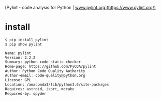 [Pylint - code analysis for Python | www.pylint.org](https://www.pylint.org/)

# install

```sh
$ pip install pylint
$ pip show pylint

Name: pylint
Version: 2.2.2
Summary: python code static checker
Home-page: https://github.com/PyCQA/pylint
Author: Python Code Quality Authority
Author-email: code-quality@python.org
License: GPL
Location: /anaconda3/lib/python3.6/site-packages
Requires: astroid, isort, mccabe
Required-by: spyder
```



